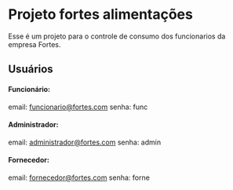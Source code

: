 # Projeto fortes alimentações

Esse é um projeto para o controle de consumo dos funcionarios da empresa Fortes.

## Usuários

#### Funcionário:

email: funcionario@fortes.com
senha: func

#### Administrador:

email: administrador@fortes.com
senha: admin

#### Fornecedor:

email: fornecedor@fortes.com
senha: forne